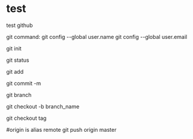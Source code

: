 # test
test github

git command:
git config --global user.name
git config --global user.email

git init

git status

git add 

git commit -m

git branch

git checkout -b branch_name

git checkout tag

#origin is alias remote
git push origin master
